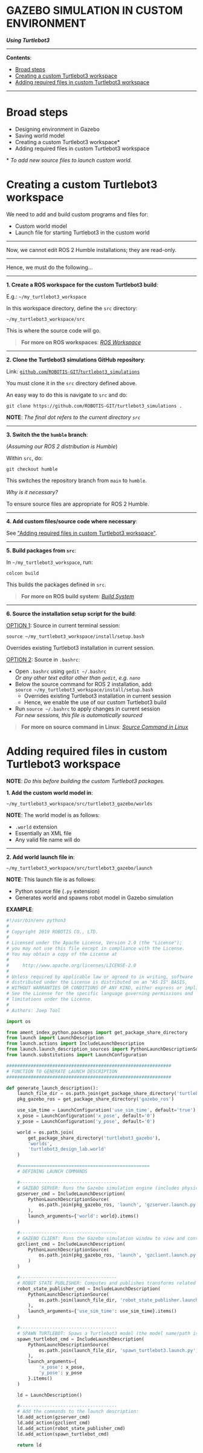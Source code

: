 <h1>GAZEBO SIMULATION IN CUSTOM ENVIRONMENT</h1>

**_Using Turtlebot3_**

---

**Contents**:

- [Broad steps](#broad-steps)
- [Creating a custom Turtlebot3 workspace](#creating-a-custom-turtlebot3-workspace)
- [Adding required files in custom Turtlebot3 workspace](#adding-required-files-in-custom-turtlebot3-workspace)

---

# Broad steps
- Designing environment in Gazebo
- Saving world model
- Creating a custom Turtlebot3 workspace\*
- Adding required files in custom Turtlebot3 workspace

\* _To add new source files to launch custom world._

# Creating a custom Turtlebot3 workspace
We need to add and build custom programs and files for:

- Custom world model
- Launch file for starting Turtlebot3 in the custom world

---

Now, we cannot edit ROS 2 Humble installations; they are read-only.

---

Hence, we must do the following...

---

**1. Create a ROS workspace for the custom Turtlebot3 build**:

E.g.: `~/my_turtlebot3_workspace`

In this workspace directory, define the `src` directory:

`~/my_turtlebot3_workspace/src`

This is where the source code will go.

> **For more on ROS workspaces**: [_ROS Workspace_](./ros-workspace.md)

---

**2. Clone the Turtlebot3 simulations GitHub repository**:

Link: [`github.com`/`ROBOTIS-GIT`/`turtlebot3_simulations`](https://github.com/ROBOTIS-GIT/turtlebot3_simulations) 

You must clone it in the `src` directory defined above.

An easy way to do this is navigate to `src` and do:

```
git clone https://github.com/ROBOTIS-GIT/turtlebot3_simulations .
```

**NOTE**: _The final dot refers to the current directory `src`_


---

**3. Switch the the `humble` branch**:

(_Assuming our ROS 2 distribution is Humble_)

Within `src`, do:

```
git checkout humble
```

This switches the repository branch from `main` to `humble`.

_Why is it necessary?_

To ensure source files are appropriate for ROS 2 Humble.

---

**4. Add custom files/source code where necessary**:

See ["Adding required files in custom Turtlebot3 workspace"](#adding-required-files-in-custom-turtlebot3-workspace).

---

**5. Build packages from `src`**:

In `~/my_turtlebot3_workspace`, run:

```
colcon build
```

This builds the packages defined in `src`.

> **For more on ROS build system**: [_Build System_](./build-system.md)

---

**6. Source the installation setup script for the build**:

<u>OPTION 1</u>: Source in current terminal session:

```
source ~/my_turtlebot3_workspace/install/setup.bash
```

Overrides existing Turtlebot3 installation in current session.

<u>OPTION 2</u>: Source in `.bashrc`:

- Open `.bashrc` using `gedit ~/.bashrc` <br> _Or any other text editor other than `gedit`, e.g. `nano`_
- Below the source command for ROS 2 installation, add: <br> `source ~/my_turtlebot3_workspace/install/setup.bash`
    - Overrides existing Turtlebot3 installation in current session
    - Hence, we enable the use of our custom Turtlebot3 build
- Run `source ~/.bashrc` to apply changes in current session <br> _For new sessions, this file is automatically sourced_

> **For more on source command in Linux**: [_Source Command in Linux_](./source-command-in-linux.md)

# Adding required files in custom Turtlebot3 workspace
**NOTE**: _Do this before building the custom Turtlebot3 packages._

**1. Add the custom world model in**:

```
~/my_turtlebot3_workspace/src/turtlebot3_gazebo/worlds
```

**NOTE**: The world model is as follows:

- `.world` extension
- Essentially an XML file
- Any valid file name will do

---

**2. Add world launch file in**:

```
~/my_turtlebot3_workspace/src/turtlebot3_gazebo/launch
```

**NOTE**: This launch file is as follows:

- Python source file (`.py` extension)
- Generates world and spawns robot model in Gazebo simulation

**EXAMPLE**:

```python
#!/usr/bin/env python3
#
# Copyright 2019 ROBOTIS CO., LTD.
#
# Licensed under the Apache License, Version 2.0 (the "License");
# you may not use this file except in compliance with the License.
# You may obtain a copy of the License at
#
#     http://www.apache.org/licenses/LICENSE-2.0
#
# Unless required by applicable law or agreed to in writing, software
# distributed under the License is distributed on an "AS IS" BASIS,
# WITHOUT WARRANTIES OR CONDITIONS OF ANY KIND, either express or implied.
# See the License for the specific language governing permissions and
# limitations under the License.
#
# Authors: Joep Tool

import os

from ament_index_python.packages import get_package_share_directory
from launch import LaunchDescription
from launch.actions import IncludeLaunchDescription
from launch.launch_description_sources import PythonLaunchDescriptionSource
from launch.substitutions import LaunchConfiguration

#############################################################
# FUNCTION TO GENERATE LAUNCH DESCRIPTION
#############################################################

def generate_launch_description():
    launch_file_dir = os.path.join(get_package_share_directory('turtlebot3_gazebo'), 'launch')
    pkg_gazebo_ros = get_package_share_directory('gazebo_ros')

    use_sim_time = LaunchConfiguration('use_sim_time', default='true')
    x_pose = LaunchConfiguration('x_pose', default='0')
    y_pose = LaunchConfiguration('y_pose', default='0')

    world = os.path.join(
        get_package_share_directory('turtlebot3_gazebo'),
        'worlds',
        'turtlebot3_design_lab.world'
    )

    #================================================
    # DEFINING LAUNCH COMMANDS

    #------------------------------------
    # GAZEBO SERVER: Runs the Gazebo simulation engine (includes physics engine):
    gzserver_cmd = IncludeLaunchDescription(
        PythonLaunchDescriptionSource(
            os.path.join(pkg_gazebo_ros, 'launch', 'gzserver.launch.py')
        ),
        launch_arguments={'world': world}.items()
    )

    #------------------------------------
    # GAZEBO CLIENT: Runs the Gazebo simulation window to view and control the simulation:
    gzclient_cmd = IncludeLaunchDescription(
        PythonLaunchDescriptionSource(
            os.path.join(pkg_gazebo_ros, 'launch', 'gzclient.launch.py')
        )
    )

    #------------------------------------
    # ROBOT STATE PUBLISHER: Computes and publishes transforms related to the robot's state:
    robot_state_publisher_cmd = IncludeLaunchDescription(
        PythonLaunchDescriptionSource(
            os.path.join(launch_file_dir, 'robot_state_publisher.launch.py')
        ),
        launch_arguments={'use_sim_time': use_sim_time}.items()
    )

    #------------------------------------
    # SPAWN TURTLEBOT: Spaws a Turtlebot3 model (the model name/path is given by the terminal session's environment variable TURTLEBOT3_MODEL):
    spawn_turtlebot_cmd = IncludeLaunchDescription(
        PythonLaunchDescriptionSource(
            os.path.join(launch_file_dir, 'spawn_turtlebot3.launch.py')
        ),
        launch_arguments={
            'x_pose': x_pose,
            'y_pose': y_pose
        }.items()
    )

    ld = LaunchDescription()

    #------------------------------------
    # Add the commands to the launch description:
    ld.add_action(gzserver_cmd)
    ld.add_action(gzclient_cmd)
    ld.add_action(robot_state_publisher_cmd)
    ld.add_action(spawn_turtlebot_cmd)

    return ld
```